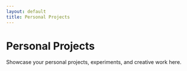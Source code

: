 ```yaml
---
layout: default
title: Personal Projects
---
```


# Personal Projects

Showcase your personal projects, experiments, and creative work here.
